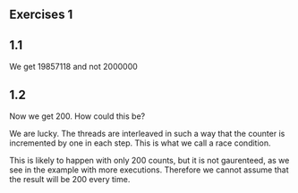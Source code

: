 ## Exercises 1

## 1.1

We get 19857118 and not 2000000

## 1.2

Now we get 200.
How could this be?

We are lucky. The threads are interleaved in such a way that the counter is incremented by one in each step. This is what we call a race condition.


This is likely to happen with only 200 counts, but it is not gaurenteed, as we see in the example with more executions. Therefore we cannot assume that the result will be 200 every time.
